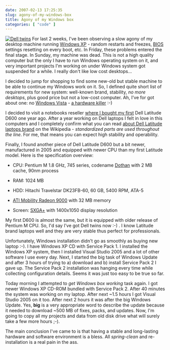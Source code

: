 ```yaml
---
date: 2007-02-13 17:25:35
slug: agony-of-my-windows-box
title: Agony of my Windows box
categories: [ "code" ]
---
```


[![Dell twins](http://mateusz.loskot.net/gallery/_gallery_albums_store/dell/dell_twins_5.thumb.jpg)](http://mateusz.loskot.net/gallery/dell/dell_twins_5) For last 2 weeks, I've been observing a slow agony of my desktop machine running [Windows XP](http://en.wikipedia.org/wiki/Windows_XP) - random restarts and freezes, [BIOS](http://en.wikipedia.org/wiki/BIOS) settings resetting on every boot, etc. In Friday, these problems entered the final stage. In Sunday, my machine was dead.
This is not a high quality computer but the only I have to run Windows operating system on it, and very important projects I'm working on under Windows system got suspended for a while. I really don't like low cost desktops...





I decided to jump for shopping to find some new-old but stable machine to be able to continue my Windows work on it. So, I defined quite short list of requirements for new system: well-known brand, stability, _no more desktops_, plus good price but not a low-cost computer. Ah, I've for got about one: no [Windows Vista](http://en.wikipedia.org/wiki/Windows_Vista) - [a hardware killer](http://www.daniweb.com/blogs/entry360.html) :-)







I decided to visit a notebooks reseller [where I bought my first](http://www.tajne.eu/) Dell Latitude D600 one year ago. After a year working on Dell laptops I felt in love in this computers and I completely confirm what you can read [about Dell Latitude laptops brand](http://en.wikipedia.org/wiki/Dell_Latitude) on the Wikipedia - _standardized parts are used throughout the line_. For me, that means you can expect high stability and operability.





Finally, I found another piece of Dell Latitude D600 but a bit newer, manufactured in 2005 and equipped with newer CPU than my first Latitude model. Here is the specification overview:




  * CPU: Pentium M 1.8 GHz, 745 series, codename [Dothan](http://en.wikipedia.org/wiki/Dothan)  with 2 MB cache, 90nm process


  * RAM: 1024 MB


  * HDD:  Hitachi Travelstar DK23FB-60, 60 GB, 5400 RPM, ATA-5


  * [ATI Mobility Radeon 9000](http://ati.amd.com/products/MobilityRadeon9000/index.html) with 32 MB memory


  * Screen: [SXGA+](http://en.wikipedia.org/wiki/SXGA%2B) with 1400x1050 display resolution








My first D600 is almost the same, but it is equipped with older release of Pentium M CPU. So, I'd say I've got Dell twins now :-) . I know Latitude brand laptops well and they are very stable thus perfect for professionals.





Unfortunately, Windows installation didn't go as smoothly as buying new laptop :-). I have Windows XP CD with Service Pack 1. I installed the Windows XP system, then I installed Visual Studio 2005 and a lot of other software I use every day. Next, I started the big task of Windows Update and after 3 hours of trying to a) download and b) install Service Pack 2 I gave up. The Service Pack 2 installation was hanging every time while collecting configuration details. Seems it was just too easy to be true so far.





Today morning I attempted to _get Windows box working_ task again. I got newer Windows XP CD-ROM bundled with Service Pack 2. After 40 minutes the system was working on my laptop. After next ~1.5 hours I got Visual Studio 2005 on it too. After next 2 hours it was after the big Windows Update. Yes, **big** is a very appropriate word to describe the update because it needed to download ~500 MB of fixes, packs, and updates. Now, I'm going to copy all my projects and data from old disk drive what will surely take a few more hours ;-).





The main conclusion I've came to is that having a stable and long-lasting hardware and software environment is a bless. All _spring-clean_ and re-installation is a real pain in the ass.
